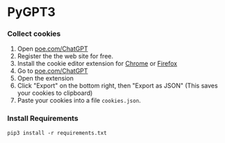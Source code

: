 # PyGPT3

### Collect cookies


1. Open [poe.com/ChatGPT](https://poe.com/ChatGPT)
2. Register the the web site for free.
3. Install the cookie editor extension for [Chrome](https://chrome.google.com/webstore/detail/cookie-editor/hlkenndednhfkekhgcdicdfddnkalmdm) or [Firefox](https://addons.mozilla.org/en-US/firefox/addon/cookie-editor/)
4. Go to [poe.com/ChatGPT](https://poe.com/ChatGPT)
5. Open the extension
6. Click "Export" on the bottom right, then "Export as JSON" (This saves your cookies to clipboard)
7. Paste your cookies into a file `cookies.json`.

### Install Requirements

`pip3 install -r requirements.txt`
